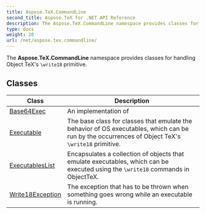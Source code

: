```yaml
---
title: Aspose.TeX.CommandLine
second_title: Aspose.TeX for .NET API Reference
description: The Aspose.TeX.CommandLine namespace provides classes for handling Object TeXs write18 primitive
type: docs
weight: 20
url: /net/aspose.tex.commandline/
---
```

The **Aspose.TeX.CommandLine** namespace provides classes for handling Object TeX's `\write18` primitive.

## Classes

| Class | Description |
| --- | --- |
| [Base64Exec](./base64exec/) | An implementation of |
| [Executable](./executable/) | The base class for classes that emulate the behavior of OS executables, which can be run by the occurrences of Object TeX's `\write18` primitive. |
| [ExecutablesList](./executableslist/) | Encapsulates a collection of objects that emulate executables, which can be executed using the `\write18` commands in ObjectTeX. |
| [Write18Exception](./write18exception/) | The exception that has to be thrown when something goes wrong while an executable is running. |


